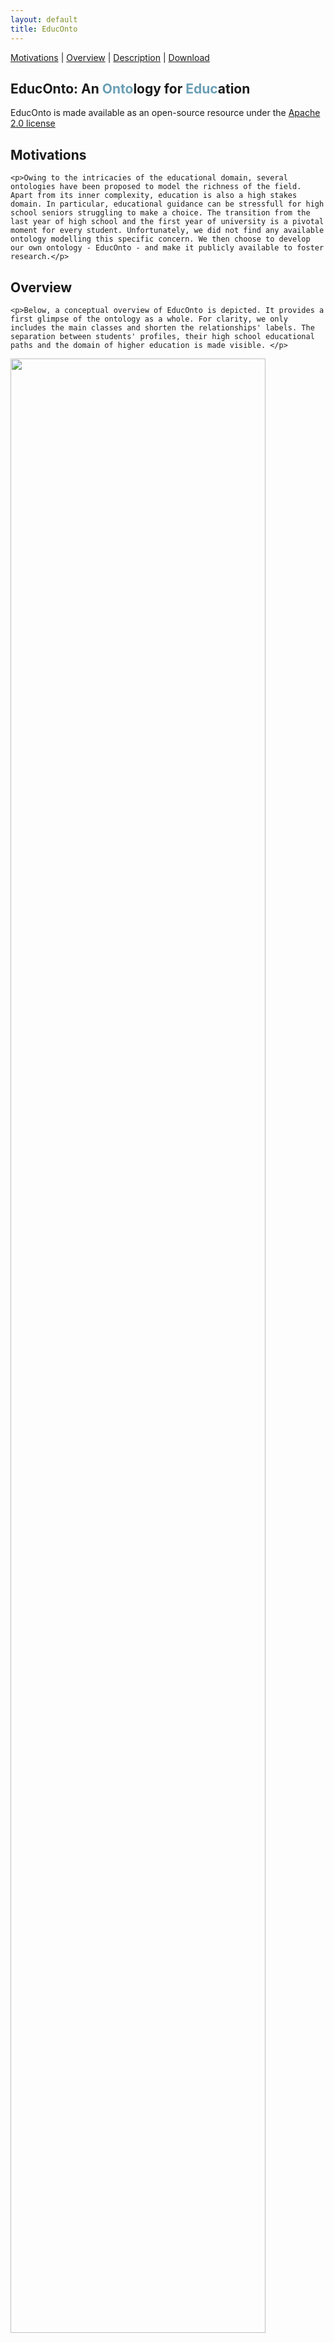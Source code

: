 ```yaml
---
layout: default
title: EducOnto
---
```


[Motivations](#motivations) | [Overview](#overview) | [Description](#description) | [Download](#download) 

<article class="mb-5" id="educonto">

<content>
  <h1 id="educontopage">EducOnto: An <span style="color: #6a9fb5">Onto</span>logy for <span style="color: #6a9fb5">Educ</span>ation</h1>
  
  <p class="message">EducOnto is made available as an open-source resource under the <a href="https://www.apache.org/licenses/LICENSE-2.0">Apache 2.0 license</a></p>
  
<h2 id="motivations">Motivations</h2>
  
    <p>Owing to the intricacies of the educational domain, several ontologies have been proposed to model the richness of the field. Apart from its inner complexity, education is also a high stakes domain. In particular, educational guidance can be stressfull for high school seniors struggling to make a choice. The transition from the last year of high school and the first year of university is a pivotal moment for every student. Unfortunately, we did not find any available ontology modelling this specific concern. We then choose to develop our own ontology - EducOnto - and make it publicly available to foster research.</p>
  
<h2 id="overview">Overview</h2>
  
    <p>Below, a conceptual overview of EducOnto is depicted. It provides a first glimpse of the ontology as a whole. For clarity, we only includes the main classes and shorten the relationships' labels. The separation between students' profiles, their high school educational paths and the domain of higher education is made visible. </p>
  
<img src ="../images/educonto.png" style="width:90%; height:90%" class="center">  
  
<h2 id="description">Description</h2>
  
In this subsection, we give a deeper insight into EducOnto. In particular, we give the reader a better understanding of how the different classes and properties have been designed, what they stand for and what their interactions are. Below are the main classes of EducOnto and what they stand for:
<!-- Bad rendering of < and > signs on the website; this is a backup version
      <table>
<thead>
  <tr>
    <th>Class</th>
    <th>Description</th>
    <th>Example of Instance</th>
  </tr>
</thead>
<tbody>
  <tr>
    <td>educonto:AcademicSkill</td>
    <td>Skill that a student possesses</td>
    <td><i>http://purl.org/edukg/good_memory</i></td>
  </tr>
  <tr>
    <td>educonto:Curriculum</td>
    <td>University curriculum</td>
    <td><i>http://purl.org/edukg/curriculum/lg_psycho</i></td>
  </tr>
  <tr>
    <td>educonto:FieldOfStudy</td>
    <td>Field of Study</td>
    <td><i>http://purl.org/edukg/engineering</i></td>
  </tr>
  <tr>
    <td>educonto:HighSchoolMajor</td>
    <td>Chosen major in high school</td>
    <td><i>http://purl.org/edukg/major/ts</i></td>
  </tr>
    <tr>
    <td>educonto:HighSchoolSpecialty</td>
    <td>Chosen specialty in high school</td>
    <td><i>http://purl.org/edukg/spe/arts</i></td>
  </tr>
      <tr>
    <td>educonto:Keyword</td>
    <td>Can be linked to student and seen as a center of interest. Can be linked to university curricula and high school majors and be seen as a descriptive feature</td>
    <td><i>http://purl.org/edukg/healthcare</i></td>
  </tr>
      <tr>
    <td>educonto:Person</td>
    <td>High school senior or Undergraduate student</td>
    <td><i>http://purl.org/edukg/stud/user999</i></td>
  </tr>
        <tr>
    <td>educonto:PersonalityTrait</td>
    <td>Personality trait a student possesses</td>
    <td><i>http://purl.org/edukg/investigative</i></td>
  </tr>
        <tr>
    <td>educonto:SchoolSubject</td>
    <td>School subject taught at school</td>
    <td><i>http://purl.org/edukg/chemistry</i></td>
  </tr>
  
</tbody>
</table>
-->  


  <table>
<thead>
  <tr>
    <th>Class</th>
    <th>Description</th>
    <th>Example of Instance</th>
  </tr>
</thead>
<tbody>
  <tr>
    <td>educonto:AcademicSkill</td>
    <td>Skill that a student possesses</td>
    <td><i>&lthttp://purl.org/edukg/good_memory&gt</i></td>
  </tr>
  <tr>
    <td>educonto:Curriculum</td>
    <td>University curriculum</td>
    <td><i>&lthttp://purl.org/edukg/curriculum/lg_psycho&gt</i></td>
  </tr>
  <tr>
    <td>educonto:FieldOfStudy</td>
    <td>Field of Study</td>
    <td><i>&lthttp://purl.org/edukg/engineering&gt</i></td>
  </tr>
  <tr>
    <td>educonto:HighSchoolMajor</td>
    <td>Chosen major in high school</td>
    <td><i>&lthttp://purl.org/edukg/major/ts&gt</i></td>
  </tr>
    <tr>
    <td>educonto:HighSchoolSpecialty</td>
    <td>Chosen specialty in high school</td>
    <td><i>&lthttp://purl.org/edukg/spe/arts&gt</i></td>
  </tr>
      <tr>
    <td>educonto:Keyword</td>
    <td>Can be linked to student and seen as a center of interest. Can be linked to university curricula and high school majors and be seen as a descriptive feature</td>
    <td><i>&lthttp://purl.org/edukg/healthcare&gt</i></td>
  </tr>
      <tr>
    <td>educonto:Person</td>
    <td>High school senior or Undergraduate student</td>
    <td><i>&lthttp://purl.org/edukg/stud/user999&gt</i></td>
  </tr>
        <tr>
    <td>educonto:PersonalityTrait</td>
    <td>Personality trait a student possesses</td>
    <td><i>&lthttp://purl.org/edukg/investigative&gt</i></td>
  </tr>
        <tr>
    <td>educonto:SchoolSubject</td>
    <td>School subject taught at school</td>
    <td><i>&lthttp://purl.org/edukg/chemistry&gt</i></td>
  </tr>
  
</tbody>
</table>
 

Below are some of the 30 object properties of EducOnto. For clarity, we do not include the object properties whose meaning and domain-range pair are obvious.

<table>
<thead>
  <tr>
    <th>Object Property</th>
    <th>Domain</th>
    <th>Range</th>
  </tr>
</thead>
<tbody>
  <tr>
    <td>educonto:belongsToFieldOfStudy</td>
    <td>educonto:Curriculum</td>
    <td>educonto:FieldOfStudy</td>
  </tr>
   <tr>
    <td>educonto:hasFavoriteSchoolSubject</td>
    <td>educonto:Person</td>
    <td>educonto:SchoolSubject</td>
  </tr>
    <tr>
    <td>educonto:hasMainTopic</td>
    <td>educonto:HighSchoolMajor</td>
    <td>educonto:SchoolSubject</td>
  </tr>
  <tr>
    <td>educonto:hasSkill</td>
    <td>educonto:Person</td>
    <td>educonto:AcademicSkill</td>
  </tr>
  <tr>
    <td>educonto:isInterestedInKeyword</td>
    <td>educonto:Person</td>
    <td>educonto:Keyword</td>
  </tr>
    <tr>
    <td>...</td>
    <td>...</td>
    <td>...</td>
  </tr>
   <tr>
    <td>educonto:mentionedCurriculum</td>
    <td>educonto:Person</td>
    <td>educonto:Curriculum</td>
  </tr>
    <tr>
    <td>educonto:pickedGeneralMajor</td>
    <td>educonto:Person</td>
    <td>educonto:GeneralMajor</td>
  </tr>
      <tr>
    <td>educonto:recommendsHighSchoolMajor</td>
    <td>educonto:Curriculum</td>
    <td>educonto:HighSchoolMajor</td>
  </tr>
      <tr>
    <td>educonto:recommendsHighSchoolSpecialty</td>
    <td>educonto:Curriculum</td>
    <td>educonto:HighSchoolSpecialty</td>
  </tr>
      <tr>
    <td>educonto:requiresHighSchoolMajor</td>
    <td>educonto:Curriculum</td>
    <td>educonto:HighSchoolMajor</td>
  </tr>
      <tr>
    <td>educonto:requiresHighSchoolSpecialty</td>
    <td>educonto:Curriculum</td>
    <td>educonto:HighSchoolSpecialty</td>
  </tr>
</tbody>
</table>

 In order to comply with the <a href="https://www.nature.com/articles/sdata201618">FAIR principles for scientific data management</a>, standard Semantic Web vocabularies are integrated into EducOnto metadata. This is essential for properly describing the ontology, thus avoiding any possible misinterpretation. Below are the vocabularies we used to describe EducOnto metadata with their respective namespaces:
  
<h4> Ontology Namespaces </h4>
  <table style="width:100%">
    <tr>
    <th>Prefix</th>
    <th>Hyperlink</th> 
  </tr>
  <tr>
    <td>dc</td>
    <td> <a href="http://purl.org/dc/terms/">Dublin Core Term</a> </td> 
  </tr>
  <tr>
    <td>ed</td>
    <td> <a href="">EducOnto</a> </td> 
  </tr>
  <tr>
    <td>owl</td>
    <td><a href="http://www.w3.org/2002/07/owl#">Web Ontology Language </a> </td> 
  </tr>
  <tr>
    <td>rdf</td>
    <td><a href="http://www.w3.org/1999/02/22-rdf-syntax-ns">Resource Description Framework</a></td> 
  </tr>
  <tr>
    <td>rdfs</td>
    <td><a href="http://www.w3.org/2000/01/rdf-schema">RDF Schema</a></td> 
  </tr>
  <tr>
    <td>xml</td>
    <td><a href="http://www.w3.org/XML/1998/namespace#">Extensible Markup Language</a></td> 
  </tr>
   <tr>
    <td>xsd</td>
    <td><a href="http://www.w3.org/2001/XMLSchema#">XML Schema Definition</a></td> 
  </tr>
</table>
  
    
<h2 id="download">Download</h2>
    
<p><strong>EducOnto</strong> can be downloaded in .owl format at the following link: <a href="../educonto/educonto.owl" download>educonto.owl</a></p>
  
<!-- 
```graphql

owl:Thing 
  ├─ AcademicSkill
  ├─ Curriculum
  ├─ FieldOfStudy
  ├─ HighSchoolMajor
  ├─ HighSchoolSpecialty
  ├─ Keyword
  ├─ Person
  ├─ PersonalityTrait
  ├─ SchoolSubject
```

Below, we present the hierarchy for the Curriculum class. We limit ourselves to a depth of five for better readability:

```graphql

Curriculum 
  ├─ LongStudies
  │  ├─ Bachelor
  │  │  ├─ DualBachelor
  │  │  ├─ GeneralBachelor
  │  │  │ ├─ ArtAudiovisualDesign
  │  │  │ ├─ BusinessEconomyManagement
  │  │  │ ├─ Humanities
  │  │  │ ├─ LawPolitics
  │  │  │ ├─ Sciences
  │  │  ├─ TechnologicalBachelor
  │  │  │ ├─ Industry
  │  │  │ ├─ Tertiary
  │  ├─ PreparatoryClass
  │  │  ├─ Cpge
  │  │  │ ├─ BusinessEconomyManagement
  │  │  │ ├─ Engineering
  │  │  │ ├─ Humanities
  │  │  │ ├─ Technology
  │  │  ├─ IntegratedPreparatoryClass
  │  ├─ School
  │  │  ├─ ArtAudiovisualDesign
  │  │  ├─ BusinessEconomyManagement
  │  │  ├─ EngineeringScience
  │  │  ├─ InformationCommunication
  │  │  ├─ Paramedical
  ├─ ShortStudies
  │  ├─ AdvancedTechnicianCertificate
  │  │  ├─ AgricultureAgronomyEnvironment
  │  │  ├─ ArtAudiovisualDesign
  │  │  ├─ AutomationConstructionMechanic
  │  │  ├─ BiologyChemistry
  │  │  ├─ BusinessEconomyManagement
  │  │  ├─ CateringHospitalityTourism
  │  │  ├─ ComputerScience
  │  │  ├─ Engineering
  │  │  ├─ Paramedical
  │  ├─ VocationalBachelor
  │  │  ├─ AgricultureAgronomyEnvironment
  │  │  ├─ ArtAudiovisualDesign
  │  │  ├─ AutomationConstructionMechanic
  │  │  ├─ BiologyChemistry
  │  │  ├─ BusinessEconomyManagement
  │  │  ├─ CateringHospitalityTourism
  │  │  ├─ ComputerScience
  │  │  ├─ Engineering
  │  │  ├─ Humanities
  │  │  ├─ LawPolitics
  └───  ├─ Paramedical
```
-->
 </content>
